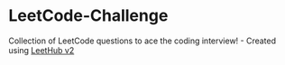 # LeetCode-Challenge
Collection of LeetCode questions to ace the coding interview! - Created using [LeetHub v2](https://github.com/arunbhardwaj/LeetHub-2.0)
